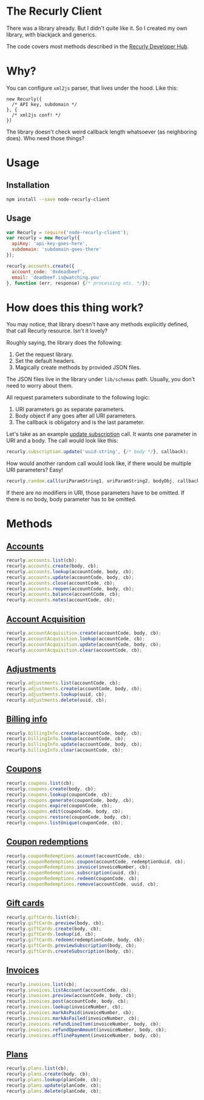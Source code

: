 # The Recurly Client

There was a library already. But I didn't quite like it. So I created my own library, with blackjack and generics.

The code covers most methods described in the [Recurly Developer Hub](https://dev.recurly.com).

# Why?
You can configure `xml2js` parser, that lives under the hood. Like this:
```
new Recurly({
  /* API key, subdomain */
}, {
  /* xml2js conf! */
})
```

The library doesn't check weird callback length whatsoever (as neighboring does). Who need those things?

# Usage
## Installation
```sh
npm install --save node-recurly-client
```

## Usage
```js
var Recurly = require('node-recurly-client');
var recurly = new Recurly({
  apiKey: 'api-key-goes-here',
  subdomain: 'subdomain-goes-there'
});

recurly.accounts.create({
  account_code: '0xdeadbeef',
  email: 'deadbeef.is@watching.you'
}, function (err, response) {/* processing etc. */});
```

# How does this thing work?

You may notice, that library doesn't have any methods explicitly defined, that call Recurly resource. Isn't it lovely?

Roughly saying, the library does the following:

1. Get the request library.
2. Set the default headers.
3. Magically create methods by provided JSON files.

The JSON files live in the library under `lib/schemas` path. Usually, you don't need to worry about them.

All request parameters subordinate to the following logic:

1. URI parameters go as separate parameters.
2. Body object if any goes after all URI parameters.
3. The callback is obligatory and is the last parameter.

Let's take as an example [update subscription](https://dev.recurly.com/docs/update-subscription) call. It wants one
parameter in URI and a body. The call would look like this:

```js
recurly.subscription.update('uuid-string', {/* body */}, callback);
```

How would another random call would look like, if there would be multiple URI parameters? Easy!

```js
recurly.random.call(uriParamString1, uriParamString2, bodyObj, callback);
```

If there are no modifiers in URI, those parameters have to be omitted.
If there is no body, body parameter has to be omitted.

# Methods
## [Accounts](https://dev.recurly.com/docs/account-object)
```js
recurly.accounts.list(cb);
recurly.accounts.create(body, cb);
recurly.accounts.lookup(accountCode, body, cb);
recurly.accounts.update(accountCode, body, cb);
recurly.accounts.close(accountCode, cb);
recurly.accounts.reopen(accountCode, body, cb);
recurly.accounts.balance(accountCode, cb);
recurly.accounts.notes(accountCode, cb);
```

## [Account Acquisition](https://dev.recurly.com/docs/create-account-acquisition)
```js
recurly.accountAcquisition.create(accountCode, body, cb);
recurly.accountAcquisition.lookup(accountCode, cb);
recurly.accountAcquisition.update(accountCode, body, cb);
recurly.accountAcquisition.clear(accountCode, cb);
```

## [Adjustments](https://dev.recurly.com/docs/adjustment-object)
```js
recurly.adjustments.list(accountCode, cb);
recurly.adjustments.create(accountCode, body, cb);
recurly.adjustments.lookup(uuid, cb);
recurly.adjustments.delete(uuid, cb);
```

## [Billing info](https://dev.recurly.com/docs/create-an-accounts-billing-info-token)
```js
recurly.billingInfo.create(accountCode, body, cb);
recurly.billingInfo.lookup(accountCode, cb);
recurly.billingInfo.update(accountCode, body, cb);
recurly.billingInfo.clear(accountCode, cb);
```

## [Coupons](https://dev.recurly.com/docs/list-active-coupons)
```js
recurly.coupons.list(cb);
recurly.coupons.create(body, cb);
recurly.coupons.lookup(couponCode, cb);
recurly.coupons.generate(couponCode, body, cb);
recurly.coupons.expire(couponCode, cb);
recurly.coupons.edit(couponCode, body, cb);
recurly.coupons.restore(couponCode, body, cb);
recurly.coupons.listUnique(couponCode, cb);
```

## [Coupon redemptions](https://dev.recurly.com/docs/lookup-a-coupon-redemption-on-an-account)
```js
recurly.couponRedemptions.account(accountCode, cb);
recurly.couponRedemptions.coupon(accountCode, redemptionUuid, cb);
recurly.couponRedemptions.invoice(invoiceNumber, cb);
recurly.couponRedemptions.subscription(uuid, cb);
recurly.couponRedemptions.redeem(couponCode, cb);
recurly.couponRedemptions.remove(accountCode, uuid, cb);
```

## [Gift cards](https://dev.recurly.com/docs/gift-card-object)
```js
recurly.giftCards.list(cb);
recurly.giftCards.preview(body, cb);
recurly.giftCards.create(body, cb);
recurly.giftCards.lookup(id, cb);
recurly.giftCards.redeem(redemptionCode, body, cb);
recurly.giftCards.previewSubscription(body, cb);
recurly.giftCards.createSubscription(body, cb);
```

## [Invoices](https://dev.recurly.com/docs/list-invoices)
```js
recurly.invoices.list(cb);
recurly.invoices.listAccount(accountCode, cb);
recurly.invoices.preview(accountCode, body, cb);
recurly.invoices.post(accountCode, body, cb);
recurly.invoices.lookup(invoiceNumber, cb);
recurly.invoices.markAsPaid(invoiceNumber, cb);
recurly.invoices.markAsFailed(invoiceNumber, cb);
recurly.invoices.refundLineItem(invoiceNumber, body, cb);
recurly.invoices.refundOpenAmount(invoiceNumber, body, cb);
recurly.invoices.offlinePayment(invoiceNumber, body, cb);
```

## [Plans](https://dev.recurly.com/docs/list-plans)
```js
recurly.plans.list(cb);
recurly.plans.create(body, cb);
recurly.plans.lookup(planCode, cb);
recurly.plans.update(planCode, cb);
recurly.plans.delete(planCode, cb);
```

